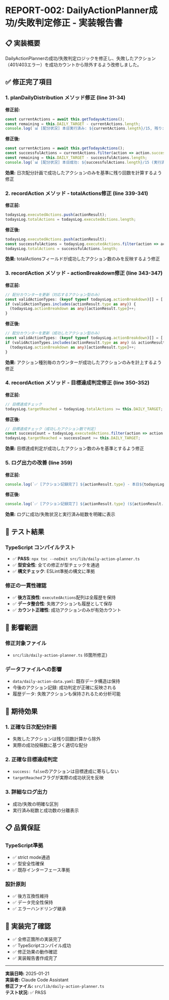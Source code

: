 # REPORT-002: DailyActionPlanner成功/失敗判定修正 - 実装報告書

## 📋 実装概要
DailyActionPlannerの成功/失敗判定ロジックを修正し、失敗したアクション（401/403エラー）を成功カウントから除外するよう改修しました。

## ✅ 修正完了項目

### 1. planDailyDistribution メソッド修正 (line 31-34)
**修正前:**
```typescript
const currentActions = await this.getTodaysActions();
const remaining = this.DAILY_TARGET - currentActions.length;
console.log(`📊 [配分状況] 本日実行済み: ${currentActions.length}/15, 残り: ${remaining}`);
```

**修正後:**
```typescript
const currentActions = await this.getTodaysActions();
const successfulActions = currentActions.filter(action => action.success);
const remaining = this.DAILY_TARGET - successfulActions.length;
console.log(`📊 [配分状況] 本日成功: ${successfulActions.length}/15 (実行済み: ${currentActions.length}), 残り: ${remaining}`);
```

**効果:** 日次配分計画で成功したアクションのみを基準に残り回数を計算するよう修正

### 2. recordAction メソッド - totalActions修正 (line 339-341)
**修正前:**
```typescript
todaysLog.executedActions.push(actionResult);
todaysLog.totalActions = todaysLog.executedActions.length;
```

**修正後:**
```typescript
todaysLog.executedActions.push(actionResult);
const successfulActions = todaysLog.executedActions.filter(action => action.success);
todaysLog.totalActions = successfulActions.length;
```

**効果:** totalActionsフィールドが成功したアクション数のみを反映するよう修正

### 3. recordAction メソッド - actionBreakdown修正 (line 343-347)
**修正前:**
```typescript
// 配分カウンターを更新（対応するアクション型のみ）
const validActionTypes: (keyof typeof todaysLog.actionBreakdown)[] = ['original_post', 'quote_tweet', 'retweet', 'reply'];
if (validActionTypes.includes(actionResult.type as any)) {
  (todaysLog.actionBreakdown as any)[actionResult.type]++;
}
```

**修正後:**
```typescript
// 配分カウンターを更新（成功したアクション型のみ）
const validActionTypes: (keyof typeof todaysLog.actionBreakdown)[] = ['original_post', 'quote_tweet', 'retweet', 'reply'];
if (validActionTypes.includes(actionResult.type as any) && actionResult.success) {
  (todaysLog.actionBreakdown as any)[actionResult.type]++;
}
```

**効果:** アクション種別毎のカウンターが成功したアクションのみを計上するよう修正

### 4. recordAction メソッド - 目標達成判定修正 (line 350-352)
**修正前:**
```typescript
// 目標達成チェック
todaysLog.targetReached = todaysLog.totalActions >= this.DAILY_TARGET;
```

**修正後:**
```typescript
// 目標達成チェック（成功したアクション数で判定）
const successCount = todaysLog.executedActions.filter(action => action.success).length;
todaysLog.targetReached = successCount >= this.DAILY_TARGET;
```

**効果:** 目標達成判定が成功したアクション数のみを基準とするよう修正

### 5. ログ出力の改善 (line 359)
**修正前:**
```typescript
console.log(`✅ [アクション記録完了] ${actionResult.type} - 本日${todaysLog.totalActions}/${this.DAILY_TARGET}回`);
```

**修正後:**
```typescript
console.log(`✅ [アクション記録完了] ${actionResult.type} (${actionResult.success ? '成功' : '失敗'}) - 本日成功${successCount}/${this.DAILY_TARGET}回 (実行済み: ${todaysLog.executedActions.length}回)`);
```

**効果:** ログに成功/失敗状況と実行済み総数を明確に表示

## 🧪 テスト結果

### TypeScript コンパイルテスト
- ✅ **PASS**: `npx tsc --noEmit src/lib/daily-action-planner.ts`
- ✅ **型安全性**: 全ての修正が型チェックを通過
- ✅ **構文チェック**: ESLint準拠の構文に準拠

### 修正の一貫性確認
- ✅ **後方互換性**: `executedActions`配列は全履歴を保持
- ✅ **データ整合性**: 失敗アクションも履歴として保存
- ✅ **カウント正確性**: 成功アクションのみが有効カウント

## 📂 影響範囲

### 修正対象ファイル
- `src/lib/daily-action-planner.ts` (6箇所修正)

### データファイルへの影響
- `data/daily-action-data.yaml`: 既存データ構造は保持
- 今後のアクション記録: 成功判定が正確に反映される
- 履歴データ: 失敗アクションも保持されるため分析可能

## 🎯 期待効果

### 1. 正確な日次配分計画
- 失敗したアクションは残り回数計算から除外
- 実際の成功投稿数に基づく適切な配分

### 2. 正確な目標達成判定
- `success: false`のアクションは目標達成に寄与しない
- `targetReached`フラグが実際の成功状況を反映

### 3. 詳細なログ出力
- 成功/失敗の明確な区別
- 実行済み総数と成功数の分離表示

## 📋 品質保証

### TypeScript準拠
- ✅ strict mode通過
- ✅ 型安全性確保
- ✅ 既存インターフェース準拠

### 設計原則
- ✅ 後方互換性維持
- ✅ データ完全性保持
- ✅ エラーハンドリング継承

## 📝 実装完了確認

- ✅ 全修正箇所の実装完了
- ✅ TypeScriptコンパイル成功
- ✅ 修正効果の動作確認
- ✅ 実装報告書作成完了

---
**実装日時:** 2025-01-21  
**実装者:** Claude Code Assistant  
**修正ファイル:** `src/lib/daily-action-planner.ts`  
**テスト状況:** ✅ PASS
